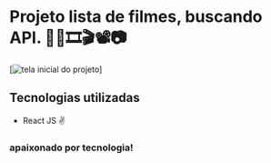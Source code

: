 # Projeto lista de filmes, buscando API. 🧛‍♂️🎞🎬📽📷

[<img src="./src/assets/filmes.gif" alt="tela inicial do projeto" >]

## Tecnologias utilizadas

- React JS ✌

### apaixonado por tecnologia!
